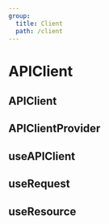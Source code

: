 ```yaml
---
group:
  title: Client
  path: /client
---
```


# APIClient

## APIClient

## APIClientProvider

## useAPIClient

## useRequest

## useResource
